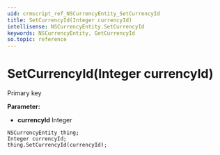 ```yaml
---
uid: crmscript_ref_NSCurrencyEntity_SetCurrencyId
title: SetCurrencyId(Integer currencyId)
intellisense: NSCurrencyEntity.SetCurrencyId
keywords: NSCurrencyEntity, GetCurrencyId
so.topic: reference
---
```


# SetCurrencyId(Integer currencyId)

Primary key

**Parameter:** 
 - **currencyId** Integer

```crmscript
NSCurrencyEntity thing;
Integer currencyId;
thing.SetCurrencyId(currencyId);
```

